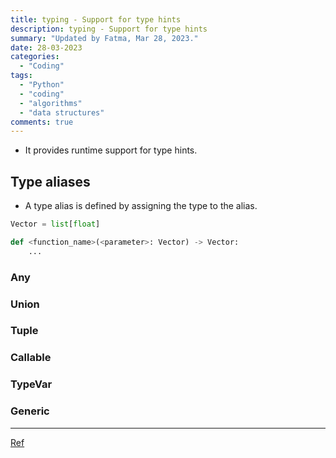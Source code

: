 ```yaml
---
title: typing - Support for type hints
description: typing - Support for type hints
summary: "Updated by Fatma, Mar 28, 2023."
date: 28-03-2023
categories:
  - "Coding"
tags:
  - "Python"
  - "coding"
  - "algorithms"
  - "data structures"
comments: true
---
```

- It provides runtime support for type hints.

## Type aliases

- A type alias is defined by assigning the type to the alias.

```python
Vector = list[float]

def <function_name>(<parameter>: Vector) -> Vector:
    ...

```

### Any

### Union

### Tuple

### Callable

### TypeVar

### Generic

---

[Ref](https://docs.python.org/3/library/typing.html#typing.Union)

